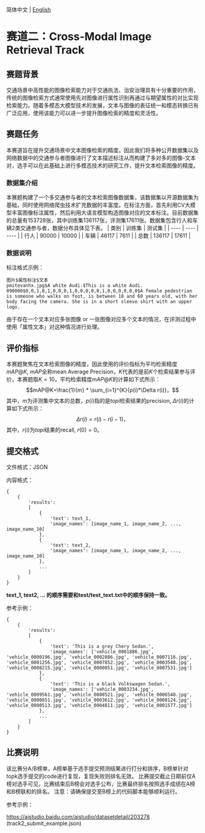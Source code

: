 简体中文 | [English](README.md)

# 赛道二：Cross-Modal Image Retrieval Track
## 赛题背景
交通场景中高性能的图像检索能力对于交通执法、治安治理具有十分重要的作用，传统的图像检索方式通常使用先对图像进行属性识别再通过与期望属性的对比实现检索能力。随着多模态大模型技术的发展，文本与图像的表征统一和模态转换已有广泛应用，使用该能力可以进一步提升图像检索的精度和灵活性。
## 赛题任务
本赛道旨在提升交通场景中文本图像检索的精度。因此我们将多种公开数据集以及网络数据中的交通参与者图像进行了文本描述标注从而构建了多对多的图像-文本对，选手可以在此基础上进行多模态技术的研究工作，提升文本检索图像的精度。
### 数据集介绍
本赛题构建了一个多交通参与者的文本检索图像数据集，该数据集以开源数据集为基础，同时使用网络爬虫技术扩充数据的丰富度。在标注方面，首先利用CV大模型丰富图像标注属性，然后利用大语言模型构造图像对应的文本标注。目前数据集的总量有153728张，其中训练集136117张，评测集17611张。数据集包含行人和车辆2类交通参与者，数据分布具体见下表。
|  类别   | 训练集  | 测试集 |
|  ----  | ----  | ---- |
| 行人  | 90000 | 10000 |
| 车辆  | 46117 | 7611 |
| 总数  | 136117 | 17611 |
### 数据说明
标注格式示例：
```
图片$属性标注$文本
pmitevanhx.jpg$A white Audi.$This is a white Audi.
090000$0,0,1,0,1,0,0,0,1,0,0,0,0,0,1,0,0,0,0,0,0$A female pedestrian is someone who walks on foot, is between 18 and 60 years old, with her body facing the camera. She is in a short sleeve shirt with an upper logo.
```
由于存在一个文本对应多张图像 or 一张图像对应多个文本的情况，在评测过程中使用「属性文本」对这种情况进行处理。
## 评价指标
本赛题聚焦在文本检索图像的精度，因此使用的评价指标为平均检索精度$mAP@K$, $mAP$全称mean Average Precision，$K$代表的是前$K$个检索结果参与评价，本赛题取$K=10$，平均检索精度$mAP@K$的计算如下式所示：
$$mAP@K=\frac{1}{m} * \sum_{i=1}^{K}{p(i)*\Delta r(i)}，$$
其中，*m*为评测集中文本的总数，$p(i)$指的是$topi$检索结果的precision, $\Delta r(i)$的计算如下式所示：
$$\Delta r(i)=r(i)-r(i-1)，$$
其中，$r(i)$为$topi$结果的recall, $r(0)=0$。

## 提交格式
文件格式：JSON

内容格式：
```
{
    {
        'results':
        [
            {
                'text': text_1,
                'image_names': [image_name_1, image_name_2, ..., image_name_10]
            },
            {
                'text': text_2,
                'image_names': [image_name_1, image_name_2, ..., image_name_10]
            },
            ...
        ]
    }
}
```
**text_1, text2, ... 的顺序需要和test/test_text.txt中的顺序保持一致。**

参考示例：
```
{
    {
        'results':
        [
            {
                'text': 'This is a grey Chery Sedan.',
                'image_names': ['vehicle_0001886.jpg', 'vehicle_0000196.jpg', 'vehicle_0002886.jpg', 'vehicle_0007116.jpg', 'vehicle_0001256.jpg', 'vehicle_0007852.jpg', 'vehicle_0003548.jpg', 'vehicle_0008215.jpg', 'vehicle_0000851.jpg', 'vehicle_0007531.jpg']
            },
            {
                'text': 'This is a black Volkswagen Sedan.',
                'image_names': ['vehicle_0003234.jpg', 'vehicle_0009561.jpg', 'vehicle_0008521.jpg', 'vehicle_0006540.jpg', 'vehicle_0000851.jpg', 'vehicle_0003612.jpg', 'vehicle_0008124.jpg', 'vehicle_0000513.jpg', 'vehicle_0004811.jpg', 'vehicle_0001577.jpg']
            },
            ...
        ]
    }
}
```

## 比赛说明
该比赛分A/B榜单，A榜单基于选手提交预测结果进行打分和排序，B榜单针对topk选手提交的code进行复现，复现失败则排名无效。
比赛提交截止日期前仅A榜对选手可见，比赛结束后B榜会对选手公布，比赛最终排名按照选手成绩在A榜和B榜联和的排名。
注意：请确保提交至B榜上的代码脚本能够顺利运行。

参考示例：

https://aistudio.baidu.com/aistudio/datasetdetail/203278 (track2_submit_example.json)
